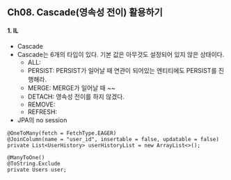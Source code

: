 ## Ch08. Cascade(영속성 전이) 활용하기
#### 1. IL
- Cascade
- Cascade는 6개의 타입이 있다. 기본 값은 아무것도 설정되어 있지 않은 상태이다.
  - ALL: 
  - PERSIST: PERSIST가 일어날 때 연관이 되어있는 엔티티에도 PERSIST를 진행해라.
  - MERGE: MERGE가 일어날 때 ~~
  - DETACH: 영속성 전이를 하지 않겠다.
  - REMOVE:
  - REFRESH:
- JPA의 no session
```
@OneToMany(fetch = FetchType.EAGER)
@JoinColumn(name = "user_id", insertable = false, updatable = false)
private List<UserHistory> userHistoryList = new ArrayList<>();

@ManyToOne()
@ToString.Exclude
private Users user;
``` 